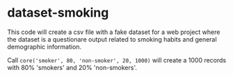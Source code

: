 # dataset-smoking

This code will create a csv file with a fake dataset for a web project where the dataset is a questionare output related to smoking habits and general demographic information.

Call `core('smoker', 80, 'non-smoker', 20, 1000)` will create a 1000 records with 80% 'smokers' and 20% 'non-smokers'.
